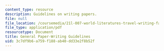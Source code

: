 ```yaml
---
content_type: resource
description: Guidelines on writing papers.
file: null
file_location: /coursemedia/21l-007-world-literatures-travel-writing-fall-2008/3c7df9b6a759f188ab40dd33e2f8b52f_ge_pa_writ_guid.pdf
file_type: application/pdf
resourcetype: Document
title: General Paper-Writing Guidelines
uid: 3c7df9b6-a759-f188-ab40-dd33e2f8b52f
---
```

